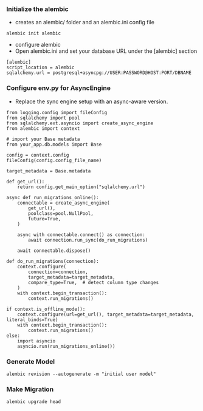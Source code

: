 ### Initialize the alembic
- creates an alembic/ folder and an alembic.ini config file
```
alembic init alembic
```
- configure alembic
 - Open alembic.ini and set your database URL under the [alembic] section
```
[alembic]
script_location = alembic
sqlalchemy.url = postgresql+asyncpg://USER:PASSWORD@HOST:PORT/DBNAME
```
### Configure env.py for AsyncEngine
- Replace the sync engine setup with an async-aware version.
```
from logging.config import fileConfig
from sqlalchemy import pool
from sqlalchemy.ext.asyncio import create_async_engine
from alembic import context

# import your Base metadata
from your_app.db.models import Base

config = context.config
fileConfig(config.config_file_name)

target_metadata = Base.metadata

def get_url():
    return config.get_main_option("sqlalchemy.url")

async def run_migrations_online():
    connectable = create_async_engine(
        get_url(),
        poolclass=pool.NullPool,
        future=True,
    )

    async with connectable.connect() as connection:
        await connection.run_sync(do_run_migrations)

    await connectable.dispose()

def do_run_migrations(connection):
    context.configure(
        connection=connection,
        target_metadata=target_metadata,
        compare_type=True,  # detect column type changes
    )
    with context.begin_transaction():
        context.run_migrations()

if context.is_offline_mode():
    context.configure(url=get_url(), target_metadata=target_metadata, literal_binds=True)
    with context.begin_transaction():
        context.run_migrations()
else:
    import asyncio
    asyncio.run(run_migrations_online())
```
### Generate Model
```
alembic revision --autogenerate -m "initial user model"
```
### Make Migration
```
alembic upgrade head
```

